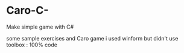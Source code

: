 # Caro-C-
Make simple game with C#

some sample exercises and Caro game
i used winform but didn't use toolbox : 100% code
